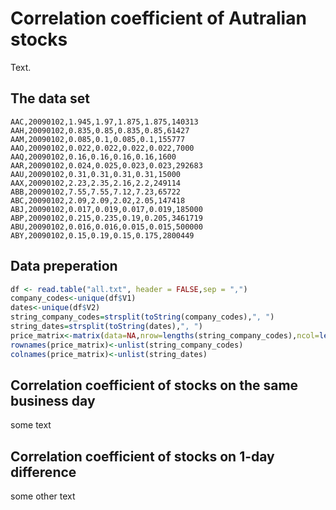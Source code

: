 
# Correlation coefficient of Autralian stocks
Text.

## The data set

```
AAC,20090102,1.945,1.97,1.875,1.875,140313
AAH,20090102,0.835,0.85,0.835,0.85,61427
AAM,20090102,0.085,0.1,0.085,0.1,155777
AAO,20090102,0.022,0.022,0.022,0.022,7000
AAQ,20090102,0.16,0.16,0.16,0.16,1600
AAR,20090102,0.024,0.025,0.023,0.023,292683
AAU,20090102,0.31,0.31,0.31,0.31,15000
AAX,20090102,2.23,2.35,2.16,2.2,249114
ABB,20090102,7.55,7.55,7.12,7.23,65722
ABC,20090102,2.09,2.09,2.02,2.05,147418
ABJ,20090102,0.017,0.019,0.017,0.019,185000
ABP,20090102,0.215,0.235,0.19,0.205,3461719
ABU,20090102,0.016,0.016,0.015,0.015,500000
ABY,20090102,0.15,0.19,0.15,0.175,2800449
```

## Data preperation

```R
df <- read.table("all.txt", header = FALSE,sep = ",")
company_codes<-unique(df$V1)
dates<-unique(df$V2)
string_company_codes=strsplit(toString(company_codes),", ")
string_dates=strsplit(toString(dates),", ")
price_matrix<-matrix(data=NA,nrow=lengths(string_company_codes),ncol=lengths(string_dates))
rownames(price_matrix)<-unlist(string_company_codes)
colnames(price_matrix)<-unlist(string_dates)
```

## Correlation coefficient of stocks on the same business day
some text
## Correlation coefficient of stocks on 1-day difference
some other text


